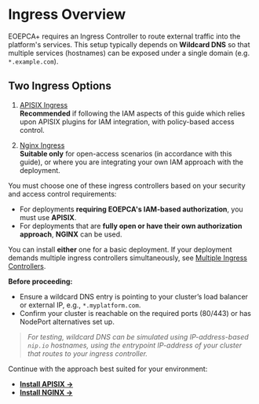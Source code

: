 # Ingress Overview

EOEPCA+ requires an Ingress Controller to route external traffic into the platform's services. This setup typically depends on **Wildcard DNS** so that multiple services (hostnames) can be exposed under a single domain (e.g. `*.example.com`).

## Two Ingress Options

1. [APISIX Ingress](apisix.md)<br>
   **Recommended** if following the IAM aspects of this guide which relies upon APISIX plugins for IAM integration, with policy-based access control.

1. [Nginx Ingress](nginx.md)<br>
   **Suitable only** for open-access scenarios (in accordance with this guide), or where you are integrating your own IAM approach with the deployment.

You must choose one of these ingress controllers based on your security and access control requirements:

- For deployments **requiring EOEPCA's IAM-based authorization**, you must use **APISIX**.
- For deployments that are **fully open or have their own authorization approach**, **NGINX** can be used.

You can install **either** one for a basic deployment. If your deployment demands multiple ingress controllers simultaneously, see [Multiple Ingress Controllers](ingress-multi.md).

**Before proceeding:**  
- Ensure a wildcard DNS entry is pointing to your cluster’s load balancer or external IP, e.g., `*.myplatform.com`.  
- Confirm your cluster is reachable on the required ports (80/443) or has NodePort alternatives set up.  

> _For testing, wildcard DNS can be simulated using IP-address-based `nip.io` hostnames, using the entrypoint IP-address of your cluster that routes to your ingress controller._

Continue with the approach best suited for your environment:

- **[Install APISIX →](apisix.md)**  
- **[Install NGINX →](nginx.md)**
